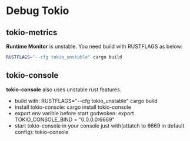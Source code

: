 # Debug Tokio

## tokio-metrics

**Runtime Monitor** is unstable. You need build with RUSTFLAGS as below:

```sh
RUSTFLAGS="--cfg tokio_unstable" cargo build
```

## tokio-console

**tokio-console** also uses unstable rust features.

- build with: RUSTFLAGS="--cfg tokio_unstable" cargo build
- install tokio-console: cargo install tokio-console
- export env varible before start godwoken: export TOKIO_CONSOLE_BIND = "0.0.0.0:6669"
- start tokio-console in your console just with(attatch to 6669 in default config): tokio-console